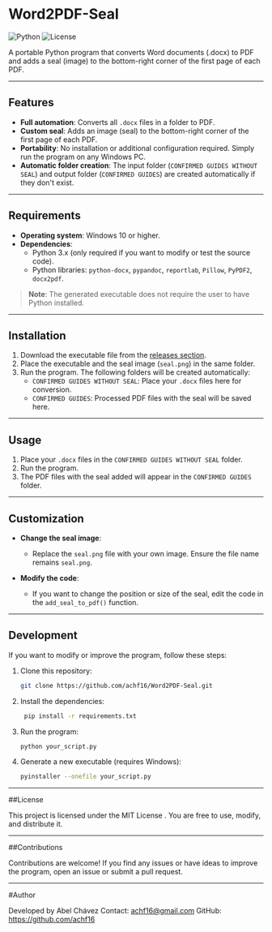 # Word2PDF-Seal

![Python](https://img.shields.io/badge/Python-3.x-blue)
![License](https://img.shields.io/badge/License-MIT-green)

A portable Python program that converts Word documents (.docx) to PDF and adds a seal (image) to the bottom-right corner of the first page of each PDF.

---

## Features

- **Full automation**: Converts all `.docx` files in a folder to PDF.
- **Custom seal**: Adds an image (seal) to the bottom-right corner of the first page of each PDF.
- **Portability**: No installation or additional configuration required. Simply run the program on any Windows PC.
- **Automatic folder creation**: The input folder (`CONFIRMED GUIDES WITHOUT SEAL`) and output folder (`CONFIRMED GUIDES`) are created automatically if they don't exist.

---

## Requirements

- **Operating system**: Windows 10 or higher.
- **Dependencies**:
  - Python 3.x (only required if you want to modify or test the source code).
  - Python libraries: `python-docx`, `pypandoc`, `reportlab`, `Pillow`, `PyPDF2`, `docx2pdf`.

> **Note**: The generated executable does not require the user to have Python installed.

---

## Installation

1. Download the executable file from the [releases section](https://github.com/achf16/Word2PDF-Seal/releases).
2. Place the executable and the seal image (`seal.png`) in the same folder.
3. Run the program. The following folders will be created automatically:
   - `CONFIRMED GUIDES WITHOUT SEAL`: Place your `.docx` files here for conversion.
   - `CONFIRMED GUIDES`: Processed PDF files with the seal will be saved here.

---

## Usage

1. Place your `.docx` files in the `CONFIRMED GUIDES WITHOUT SEAL` folder.
2. Run the program.
3. The PDF files with the seal added will appear in the `CONFIRMED GUIDES` folder.

---

## Customization

- **Change the seal image**:
  - Replace the `seal.png` file with your own image. Ensure the file name remains `seal.png`.

- **Modify the code**:
  - If you want to change the position or size of the seal, edit the code in the `add_seal_to_pdf()` function.

---

## Development

If you want to modify or improve the program, follow these steps:

1. Clone this repository:
   ```bash
   git clone https://github.com/achf16/Word2PDF-Seal.git
2. Install the dependencies:
   ```bash
    pip install -r requirements.txt
3. Run the program:
   ```bash
   python your_script.py
5. Generate a new executable (requires Windows):
   ```bash
   pyinstaller --onefile your_script.py

---
##License 

This project is licensed under the MIT License . You are free to use, modify, and distribute it. 

---
##Contributions 

Contributions are welcome! If you find any issues or have ideas to improve the program, open an issue or submit a pull request. 

---
#Author 

Developed by Abel Chávez
Contact: achf16@gmail.com
GitHub: https://github.com/achf16
